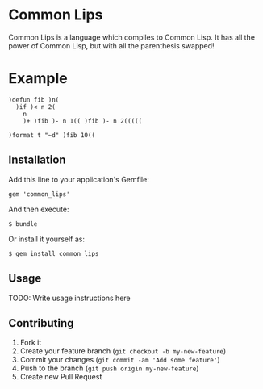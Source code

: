 # Common Lips

Common Lips is a language which compiles to Common Lisp. It has all the power of Common Lisp, but with all the parenthesis swapped!

# Example
```
)defun fib )n(
  )if )< n 2(
    n
    )+ )fib )- n 1(( )fib )- n 2(((((

)format t "~d" )fib 10((
```

## Installation

Add this line to your application's Gemfile:

    gem 'common_lips'

And then execute:

    $ bundle

Or install it yourself as:

    $ gem install common_lips

## Usage

TODO: Write usage instructions here

## Contributing

1. Fork it
2. Create your feature branch (`git checkout -b my-new-feature`)
3. Commit your changes (`git commit -am 'Add some feature'`)
4. Push to the branch (`git push origin my-new-feature`)
5. Create new Pull Request
